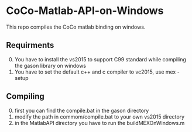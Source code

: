 # CoCo-Matlab-API-on-Windows
This repo compiles the CoCo matlab binding on windows.

## Requirments
0. You have to install the vs2015 to support C99 standard while compiling the gason library on windows
1. You have to set the default c++ and c compiler to vc2015, use mex -setup

## Compiling

0. first you can find the compile.bat in the gason directory
1. modify the path in commom/compile.bat to your own vs2015 directory
2. in the MatlabAPI directory you have to run the buildMEXOnWindows.m
